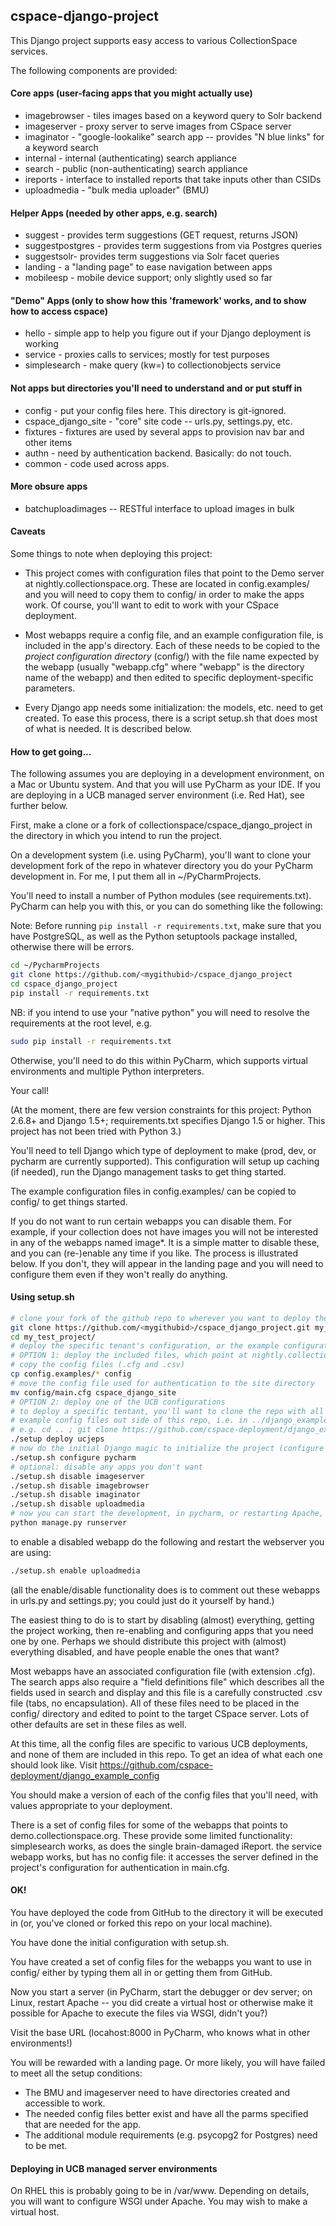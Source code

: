 ## cspace-django-project

This Django project supports easy access to various CollectionSpace services.

The following components are provided:

#### Core apps (user-facing apps that you might actually use)

* imagebrowser - tiles images based on a keyword query to Solr backend
* imageserver - proxy server to serve images from CSpace server
* imaginator - "google-lookalike" search app -- provides "N blue links" for a keyword search
* internal - internal (authenticating) search appliance
* search - public (non-authenticating) search appliance
* ireports - interface to installed reports that take inputs other than CSIDs
* uploadmedia - "bulk media uploader" (BMU)

#### Helper Apps (needed by other apps, e.g. search)

* suggest - provides term suggestions (GET request, returns JSON)
* suggestpostgres - provides term suggestions from via Postgres queries
* suggestsolr- provides term suggestions via Solr facet queries
* landing - a "landing page" to ease navigation between apps
* mobileesp - mobile device support; only slightly used so far


#### "Demo" Apps (only to show how this 'framework' works, and to show how to access cspace)

* hello - simple app to help you figure out if your Django deployment is working
* service - proxies calls to services; mostly for test purposes
* simplesearch - make query (kw=) to collectionobjects service

#### Not apps but directories you'll need to understand and or put stuff in

* config - put your config files here. This directory is git-ignored.
* cspace_django_site - "core" site code -- urls.py, settings.py, etc.
* fixtures - fixtures are used by several apps to provision nav bar and other items
* authn - need by authentication backend. Basically: do not touch.
* common - code used across apps.

#### More obsure apps

* batchuploadimages -- RESTful interface to upload images in bulk

#### Caveats

Some things to note when deploying this project:

* This project comes with configuration files that point to the Demo server at nightly.collectionspace.org. These are
located in config.examples/ and you will need to copy them to config/ in order to make the apps work. Of course,
you'll want to edit to work with your CSpace deployment.

* Most webapps require a config file, and an example configuration file, is included in the app's directory.
Each of these needs to be copied to the *project configuration directory* (config/)
with the file name expected by the webapp (usually "webapp.cfg" where "webapp" is the
directory name of the webapp) and then edited to specific deployment-specific parameters.

* Every Django app needs some initialization: the models, etc. need to get created. To ease this process, there is a 
script setup.sh that does most of what is needed. It is described below. 

#### How to get going...

The following assumes you are deploying in a development environment, on a Mac or Ubuntu system. And that you will use
PyCharm as your IDE. If you are deploying in a UCB managed server environment (i.e. Red Hat), see further below.

First, make a clone or a fork of collectionspace/cspace_django_project in the directory in which you intend to run
the project. 

On a development system (i.e. using PyCharm), you'll want to clone your development fork of the repo in
whatever directory you do your PyCharm development in. For me, I put them all in ~/PyCharmProjects.

You'll need to install a number of Python modules (see requirements.txt).  PyCharm can help you with this, or you can
do something like the following:

Note: Before running `pip install -r requirements.txt`, make sure that you have PostgreSQL, as well as the Python setuptools package installed, otherwise there will be errors. 

```bash
cd ~/PycharmProjects
git clone https://github.com/<mygithubid>/cspace_django_project
cd cspace_django_project
pip install -r requirements.txt
```

NB: if you intend to use your "native python" you will need to resolve the requirements at the root level, e.g.

```bash
sudo pip install -r requirements.txt
```

Otherwise, you'll need to do this within PyCharm, which supports virtual environments and multiple Python interpreters.

Your call!

(At the moment, there are few version constraints for this project: Python 2.6.8+ and Django 1.5+; requirements.txt
specifies Django 1.5 or higher. This project has not been tried with Python 3.)

You'll need to tell Django which type of deployment to make (prod, dev, or pycharm are currently supported).
This configuration will setup up caching (if needed), run the Django management tasks to get thing started.

The example configuration files in config.examples/ can be copied to config/ to get things started.

If you do not want to run certain webapps you can disable them. For example, if your collection does not have images
you will not be interested in any of the webapps named image*. It is a simple matter to disable these, and you can
(re-)enable any time if you like. The process is illustrated below. If you don't, they will appear in the landing page
and you will need to configure them even if they won't really do anything.


#### Using setup.sh

```bash
# clone your fork of the github repo to wherever you want to deploy the webapps
git clone https://github.com/<mygithubid>/cspace_django_project.git my_test_project
cd my_test_project/
# deploy the specific tenant's configuration, or the example configuration
# OPTION 1: deploy the included files, which point at nightly.collectionspace.org:
# copy the config files (.cfg and .csv)
cp config.examples/* config
# move the config file used for authentication to the site directory
mv config/main.cfg cspace_django_site
# OPTION 2: deploy one of the UCB configurations
# to deploy a specific tentant, you'll want to clone the repo with all the
# example config files out side of this repo, i.e. in ../django_example_config
# e.g. cd .. ; git clone https://github.com/cspace-deployment/django_exmmple_project.git ; cd my_test_project
./setup deploy ucjeps
# now do the initial Django magic to initialize the project (configure options are: prod, dev, pycharm)
./setup.sh configure pycharm
# optional: disable any apps you don't want
./setup.sh disable imageserver
./setup.sh disable imagebrowser
./setup.sh disable imaginator
./setup.sh disable uploadmedia
# now you can start the development, in pycharm, or restarting Apache, or here on the command line
python manage.py runserver
```
to enable a disabled webapp do the following and restart the webserver you are using:

```bash
./setup.sh enable uploadmedia
```

(all the enable/disable functionality does is to comment out these webapps in urls.py and settings.py; you could just
do it yourself by hand.)

The easiest thing to do is to start by disabling (almost) everything, getting the project working, then re-enabling and 
configuring apps that you need one by one.  Perhaps we should distribute this project with (almost) everything
disabled, and have people enable the ones that want?

Most webapps have an associated configuration file (with extension .cfg). The search apps also require a "field
definitions file" which describes all the fields used in search and display and this file is a carefully constructed
.csv file (tabs, no encapsulation).  All of these files need to be placed in the config/ directory and edited to point
to the target CSpace server. Lots of other defaults are set in these files as well.

At this time, all the config files are specific to various UCB deployments, and none of them are included in this repo.
To get an idea of what each one should look like. Visit https://github.com/cspace-deployment/django_example_config

You should make a version of each of the config files that you'll need, with values appropriate to your deployment.

There is a set of config files for some of the webapps that points to demo.collectionspace.org. These provide some
limited functionality: simplesearch works, as does the single brain-damaged iReport. the service webapp works, but has
no config file: it accesses the server defined in the project's configuration for authentication in main.cfg.

#### OK!

You have deployed the code from GitHub to the directory it will be executed in (or, you've cloned or forked this repo
on your local machine).

You have done the initial configuration with setup.sh.

You have created a set of config files for the webapps you want to use in config/ either by typing them all in or
getting them from GitHub.

Now you start a server (in PyCharm, start the debugger or dev server; on Linux, restart Apache -- you did create
a virtual host or otherwise make it possible for Apache to execute the files via WSGI, didn't you?)

Visit the base URL (locahost:8000 in PyCharm, who knows what in other environments!)

You will be rewarded with a landing page. Or more likely, you will have failed to meet all the setup conditions:

* The BMU and imageserver need to have directories created and accessible to work.
* The needed config files better exist and have all the parms specified that are needed for the app.
* The additional module requirements (e.g. psycopg2 for Postgres) need to be met.

#### Deploying in UCB managed server environments

On RHEL this is probably going to be in /var/www. Depending on details, you will want to configure WSGI
under Apache. You may wish to make a virtual host.
